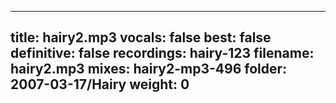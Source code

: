 
---
title: hairy2.mp3
vocals: false
best: false
definitive: false
recordings: hairy-123
filename: hairy2.mp3
mixes: hairy2-mp3-496
folder: 2007-03-17/Hairy
weight: 0
---
